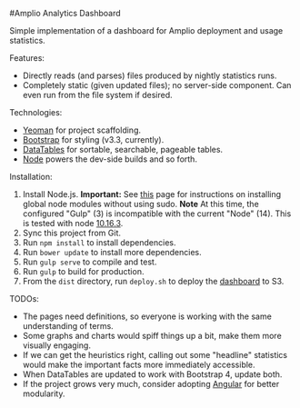 #Amplio Analytics Dashboard

Simple implementation of a dashboard for Amplio deployment and 
usage statistics.

Features:
* Directly reads (and parses) files produced by nightly statistics runs.
* Completely static (given updated files); no server-side component. Can
even run from the file system if desired.

Technologies:
* [Yeoman](http://yeoman.io) for project scaffolding.
* [Bootstrap](http://getbootstrap.com) for styling (v3.3, currently).
* [DataTables](https://datatables.net) for sortable, searchable, pageable tables.
* [Node](https://nodejs.org/en/) powers the dev-side builds and so forth.

Installation:
1. Install Node.js. **Important:** See [this](https://github.com/sindresorhus/guides/blob/master/npm-global-without-sudo.md)
 page for instructions on installing global node modules without using sudo.
 **Note** At this time, the configured "Gulp" (3) is incompatible with the current "Node" (14). This is tested with
 node [10.16.3](https://nodejs.org/download/release/v10.16.3/).
1. Sync this project from Git.
1. Run `npm install` to install dependencies.
1. Run `bower update` to install more dependencies.
1. Run `gulp serve` to compile and test.
1. Run `gulp` to build for production.
1. From the `dist` directory, run `deploy.sh` to deploy the 
[dashboard](https://s3-us-west-2.amazonaws.com/dashboard-lb-stats/index.html) 
to S3. 

TODOs:
* The pages need definitions, so everyone is working with the same 
understanding of terms.
* Some graphs and charts would spiff things up a bit, make them more
visually engaging.
* If we can get the heuristics right, calling out some "headline" statistics
would make the important facts more immediately accessible.
* When DataTables are updated to work with Bootstrap 4, update both.
* If the project grows very much, consider adopting [Angular](https://angular.io)
 for better modularity.
